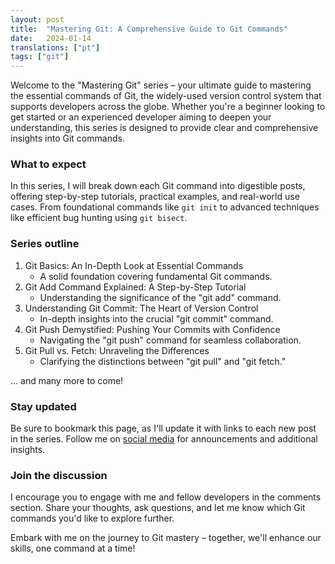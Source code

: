 ```yaml
---
layout: post
title:  "Mastering Git: A Comprehensive Guide to Git Commands"
date:   2024-01-14
translations: ["pt"]
tags: ["git"]
---
```


<p class="intro"><span class="dropcap">W</span>elcome to the "Mastering Git" series – your ultimate guide to mastering the essential commands of Git, the widely-used version control system that supports developers across the globe. Whether you're a beginner looking to get started or an experienced developer aiming to deepen your understanding, this series is designed to provide clear and comprehensive insights into Git commands.</p>

### What to expect

In this series, I will break down each Git command into digestible posts, offering step-by-step tutorials, practical examples, and real-world use cases. From foundational commands like `git init` to advanced techniques like efficient bug hunting using `git bisect`.

### Series outline
1. Git Basics: An In-Depth Look at Essential Commands
    * A solid foundation covering fundamental Git commands.
2. Git Add Command Explained: A Step-by-Step Tutorial
    * Understanding the significance of the "git add" command.
3. Understanding Git Commit: The Heart of Version Control
    * In-depth insights into the crucial "git commit" command.
4. Git Push Demystified: Pushing Your Commits with Confidence
    * Navigating the "git push" command for seamless collaboration.
5. Git Pull vs. Fetch: Unraveling the Differences
    * Clarifying the distinctions between "git pull" and "git fetch."

... and many more to come!

### Stay updated

Be sure to bookmark this page, as I'll update it with links to each new post in the series. Follow me on [social media][twitter] for announcements and additional insights.

### Join the discussion

I encourage you to engage with me and fellow developers in the comments section. Share your thoughts, ask questions, and let me know which Git commands you'd like to explore further.

Embark with me on the journey to Git mastery – together, we'll enhance our skills, one command at a time!

[twitter]: https://twitter.com/ionixjunior